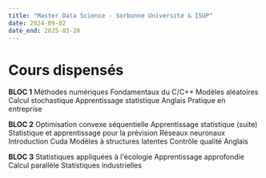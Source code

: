 ```yaml
---
title: "Master Data Science - Sorbonne Université & ISUP"
date: 2024-09-02
date_end: 2025-03-28
---
```


Cours dispensés
============

**BLOC 1**
Méthodes numériques
Fondamentaux du C/C++
Modèles aléatoires
Calcul stochastique
Apprentissage statistique
Anglais
Pratique en entreprise

**BLOC 2**
Optimisation convexe séquentielle
Apprentissage statistique (suite) 
Statistique et apprentissage pour la prévision
Réseaux neuronaux
Introduction Cuda
Modèles à structures latentes
Contrôle qualité
Anglais

**BLOC 3**
Statistiques appliquées à l'écologie
Apprentissage approfondie
Calcul parallèle
Statistiques industrielles